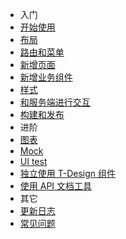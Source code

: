 - 入门
 - [开始使用](/getting-started)
 - [布局](/layout)
 - [路由和菜单](/router-and-nav)
 - [新增页面](/new-page)
 - [新增业务组件](/new-component)
 - [样式](/style)
 - [和服务端进行交互](/server)
 - [构建和发布](/deploy)
- 进阶
 - [图表](/charts)
 - [Mock](/mock)
 - [UI test](/ui-test)
 - [独立使用 T-Design 组件](/use-components-alone)
 - [使用 API 文档工具](/api-doc)
- 其它
 - [更新日志](/changelog)
 - [常见问题](/faq)
